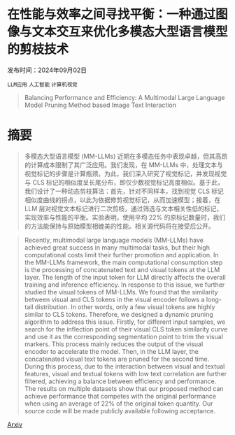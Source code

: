# 在性能与效率之间寻找平衡：一种通过图像与文本交互来优化多模态大型语言模型的剪枝技术

发布时间：2024年09月02日

`LLM应用` `人工智能` `计算机视觉`

> Balancing Performance and Efficiency: A Multimodal Large Language Model Pruning Method based Image Text Interaction

# 摘要

> 多模态大型语言模型 (MM-LLMs) 近期在多模态任务中表现卓越，但其高昂的计算成本限制了其广泛应用。我们发现，在 MM-LLMs 中，处理文本与视觉标记的步骤是计算瓶颈。为此，我们深入研究了视觉标记，并发现视觉与 CLS 标记的相似度呈长尾分布，即仅少数视觉标记高度相似。基于此，我们设计了一种动态剪枝算法：首先，针对不同样本，找到视觉 CLS 标记相似度曲线的拐点，以此为依据修剪视觉标记，从而加速模型；接着，在 LLM 层对视觉文本标记进行二次剪枝，通过筛选与文本相关性低的标记，实现效率与性能的平衡。实验表明，使用平均 22% 的原标记数量时，我们的方法能保持与原始模型相媲美的性能。相关源代码将在接受后公开。

> Recently, multimodal large language models (MM-LLMs) have achieved great success in many multimodal tasks, but their high computational costs limit their further promotion and application. In the MM-LLMs framework, the main computational consumption step is the processing of concatenated text and visual tokens at the LLM layer. The length of the input token for LLM directly affects the overall training and inference efficiency. In response to this issue, we further studied the visual tokens of MM-LLMs. We found that the similarity between visual and CLS tokens in the visual encoder follows a long-tail distribution. In other words, only a few visual tokens are highly similar to CLS tokens. Therefore, we designed a dynamic pruning algorithm to address this issue. Firstly, for different input samples, we search for the inflection point of their visual CLS token similarity curve and use it as the corresponding segmentation point to trim the visual markers. This process mainly reduces the output of the visual encoder to accelerate the model. Then, in the LLM layer, the concatenated visual text tokens are pruned for the second time. During this process, due to the interaction between visual and textual features, visual and textual tokens with low text correlation are further filtered, achieving a balance between efficiency and performance. The results on multiple datasets show that our proposed method can achieve performance that competes with the original performance when using an average of 22% of the original token quantity. Our source code will be made publicly available following acceptance.

[Arxiv](https://arxiv.org/abs/2409.01162)